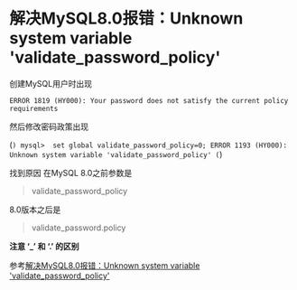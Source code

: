 # 解决MySQL8.0报错：Unknown system variable 'validate_password_policy'

创建MySQL用户时出现

`ERROR 1819 (HY000): Your password does not satisfy the current policy requirements`

然后修改密码政策出现

(```)
mysql>  set global validate_password_policy=0;
ERROR 1193 (HY000): Unknown system variable 'validate_password_policy'
(```)

找到原因
在MySQL 8.0之前参数是
>validate_password_policy

8.0版本之后是
>validate_password.policy

**注意 ‘_’ 和 ‘.’ 的区别**

参考[解决MySQL8.0报错：Unknown system variable 'validate_password_policy'](https://blog.csdn.net/qq_34545939/article/details/83623606)
